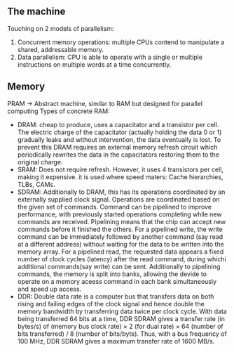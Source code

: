 ## The machine
Touching on 2 models of parallelism:
1. Concurrent memory operations: multiple CPUs contend to manipulate a shared, addressable memory.
2. Data parallelism: CPU is able to operate with a single or multiple instructions on multiple words
at a time concurrently.

## Memory
PRAM -> Abstract machine, similar to RAM but designed for parallel computing
Types of concrete RAM:
- DRAM: cheap to produce, uses a capacitator and a transistor per cell. The electric charge of the
capacitator (actually holding the data 0 or 1) gradually leaks and without intervention, the data
eventually is lost. To prevent this DRAM requires an external memory refresh circuit which
periodically rewrites the data in the capacitators restoring them to the original charge.
- SRAM: Does not require refresh. However, it uses 4 transistors per cell, making it expensive.
it is used where speed maters: Cache hierarchies, TLBs, CAMs.
- SDRAM: Additionally to DRAM, this has its operations coordinated by an externally supplied clock
signal. Operations are coordinated based on the given set of commands. Command can be pipelined to
improve performance, with previously started operations completing while new commands are received.
Pipelining means that the chip can accept new commands before it finished the others. For a
pipelined write, the write command can be immediately followed by another command (say read at
a different address) without waiting for the data to be written into the memory array.
For a pipelined read, the requested data appears a fixed number of clock cycles (latency) after
the read command, during whichi additional commands(say write) can be sent.
Additionally to pipelining commands, the memory is split into banks, allowing the devide to operate
on a memory aceess command in each bank simultaneously and speed up access.
- DDR: Double data rate is a computer bus that transfers data on both rising and failing edges of
the clock signal and hence double the memory bandwidth by transferring data twice per clock cycle.
With data being transferred 64 bits at a time, DDR SDRAM gives a transfer rate (in bytes/s) of
(memory bus clock rate) × 2 (for dual rate) × 64 (number of bits transferred) / 8 (number of bits/byte).
Thus, with a bus frequency of 100 MHz, DDR SDRAM gives a maximum transfer rate of 1600 MB/s.


